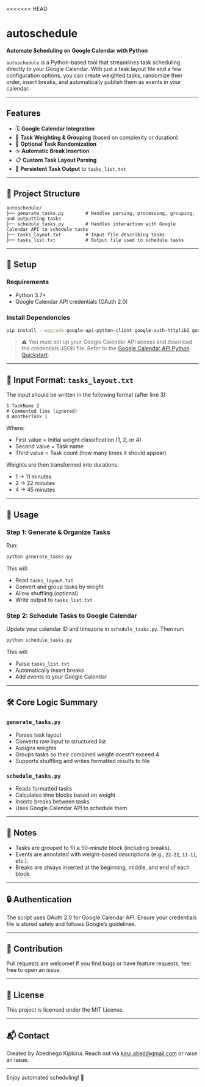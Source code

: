 <<<<<<< HEAD
# autoschedule

**Automate Scheduling on Google Calendar with Python**

`autoschedule` is a Python-based tool that streamlines task scheduling directly to your Google Calendar. With just a task layout file and a few configuration options, you can create weighted tasks, randomize their order, insert breaks, and automatically publish them as events in your calendar.

---

## Features

* 🗓️ **Google Calendar Integration**
* 🧠 **Task Weighting & Grouping** (based on complexity or duration)
* 🔀 **Optional Task Randomization**
* ☕ **Automatic Break Insertion**
* 📋 **Custom Task Layout Parsing**
* 💾 **Persistent Task Output** to `tasks_list.txt`

---

## 📁 Project Structure

```
autoschedule/
├── generate_tasks.py        # Handles parsing, processing, grouping, and outputting tasks
├── schedule_tasks.py        # Handles interaction with Google Calendar API to schedule tasks
├── tasks_layout.txt         # Input file describing tasks
├── tasks_list.txt           # Output file used to schedule tasks
```

---

## 🧰 Setup

### Requirements

* Python 3.7+
* Google Calendar API credentials (OAuth 2.0)

### Install Dependencies

```bash
pip install --upgrade google-api-python-client google-auth-httplib2 google-auth-oauthlib
```

> ⚠️ You must set up your Google Calendar API access and download the credentials JSON file. Refer to the [Google Calendar API Python Quickstart](https://developers.google.com/calendar/quickstart/python).

---

## 📌 Input Format: `tasks_layout.txt`

The input should be written in the following format (after line 3):

```
1 TaskName 2
# Commented line (ignored)
4 AnotherTask 1
```

Where:

* First value = Initial weight classification (1, 2, or 4)
* Second value = Task name
* Third value = Task count (how many times it should appear)

Weights are then transformed into durations:

* 1 → 11 minutes
* 2 → 22 minutes
* 4 → 45 minutes

---

## 🚀 Usage

### Step 1: Generate & Organize Tasks

Run:

```bash
python generate_tasks.py
```

This will:

* Read `tasks_layout.txt`
* Convert and group tasks by weight
* Allow shuffling (optional)
* Write output to `tasks_list.txt`

### Step 2: Schedule Tasks to Google Calendar

Update your calendar ID and timezone in `schedule_tasks.py`. Then run:

```bash
python schedule_tasks.py
```

This will:

* Parse `tasks_list.txt`
* Automatically insert breaks
* Add events to your Google Calendar

---

## 🛠 Core Logic Summary

### `generate_tasks.py`

* Parses task layout
* Converts raw input to structured list
* Assigns weights
* Groups tasks so their combined weight doesn't exceed 4
* Supports shuffling and writes formatted results to file

### `schedule_tasks.py`

* Reads formatted tasks
* Calculates time blocks based on weight
* Inserts breaks between tasks
* Uses Google Calendar API to schedule them

---

## 📎 Notes

* Tasks are grouped to fit a 50-minute block (including breaks).
* Events are annotated with weight-based descriptions (e.g., `22-22`, `11-11`, etc.).
* Breaks are always inserted at the beginning, middle, and end of each block.

---

## 🔒 Authentication

The script uses OAuth 2.0 for Google Calendar API. Ensure your credentials file is stored safely and follows Google’s guidelines.

---

## 🙌 Contribution

Pull requests are welcome! If you find bugs or have feature requests, feel free to open an issue.

---

## 📄 License

This project is licensed under the MIT License.

---

## 📬 Contact

Created by Abednego Kipkirui. Reach out via kirui.abed@gmail.com or raise an issue.

---

Enjoy automated scheduling! 🎯